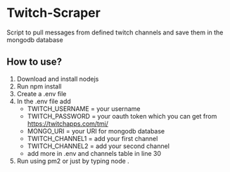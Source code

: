 # Twitch-Scraper

Script to pull messages from defined twitch channels and save them in the mongodb database

## How to use?

 1. Download and install nodejs
 2. Run npm install
 3. Create a .env file
 4. In the .env file add
	 * TWITCH_USERNAME = your username
	 * TWITCH_PASSWORD = your oauth token which you can get from https://twitchapps.com/tmi/
	 * MONGO_URI = your URI for mongodb database
	 * TWITCH_CHANNEL1 = add your first channel
	 * TWITCH_CHANNEL2 = add your second channel
	 * add more in .env and channels table in line 30
 5. Run using pm2 or just by typing node .